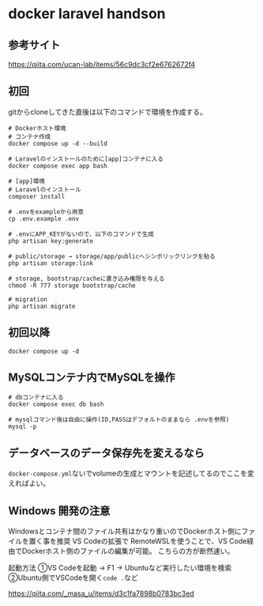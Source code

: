 # docker laravel handson

## 参考サイト
https://qiita.com/ucan-lab/items/56c9dc3cf2e6762672f4

## 初回

gitからcloneしてきた直後は以下のコマンドで環境を作成する。

```
# Dockerホスト環境
# コンテナ作成
docker compose up -d --build

# Laravelのインストールのために[app]コンテナに入る
docker compose exec app bash

# [app]環境
# Laravelのインストール
composer install

# .envをexampleから用意
cp .env.example .env

# .envにAPP_KEYがないので、以下のコマンドで生成
php artisan key:generate

# public/storage → storage/app/publicへシンボリックリンクを貼る
php artisan storage:link

# storage, bootstrap/cacheに書き込み権限を与える
chmod -R 777 storage bootstrap/cache

# migration
php artisan migrate
```

## 初回以降

```
docker compose up -d
```

## MySQLコンテナ内でMySQLを操作

```
# dbコンテナに入る
docker compose exec db bash

# mysqlコマンド後は自由に操作(ID,PASSはデフォルトのままなら .envを参照)
mysql -p
```

## データベースのデータ保存先を変えるなら

`docker-compose.yml`ないでvolumeの生成とマウントを記述してるのでここを変えればよい。

## Windows 開発の注意

Windowsとコンテナ間のファイル共有はかなり重いのでDockerホスト側にファイルを置く事を推奨
VS Codeの拡張で RemoteWSLを使うことで、VS Code経由でDockerホスト側のファイルの編集が可能。
こちらの方が断然速い。

起動方法
①VS Codeを起動 → F1 → Ubuntuなど実行したい環境を検索
②Ubuntu側でVSCodeを開く`code .`など

https://qiita.com/_masa_u/items/d3c1fa7898b0783bc3ed